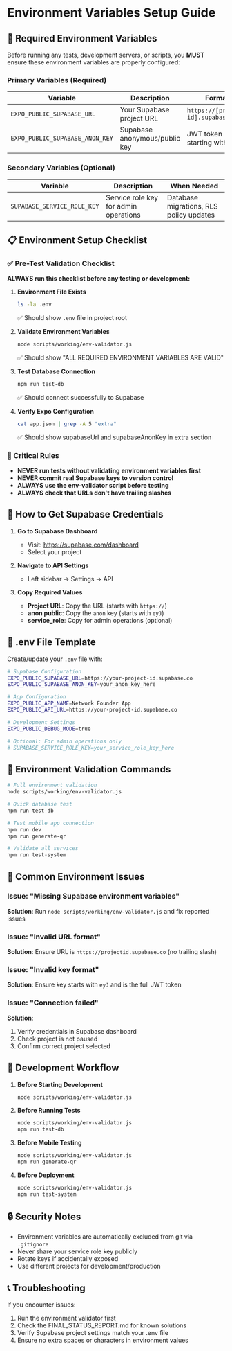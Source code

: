 # Environment Variables Setup Guide

## 🔧 Required Environment Variables

Before running any tests, development servers, or scripts, you **MUST** ensure these environment variables are properly configured:

### Primary Variables (Required)

| Variable | Description | Format | Example |
|----------|-------------|---------|---------|
| `EXPO_PUBLIC_SUPABASE_URL` | Your Supabase project URL | `https://[project-id].supabase.co` | `https://abcd1234.supabase.co` |
| `EXPO_PUBLIC_SUPABASE_ANON_KEY` | Supabase anonymous/public key | JWT token starting with `eyJ` | `eyJhbGciOiJIUzI1NiIsInR5cCI6IkpXVCJ9...` |

### Secondary Variables (Optional)

| Variable | Description | When Needed |
|----------|-------------|-------------|
| `SUPABASE_SERVICE_ROLE_KEY` | Service role key for admin operations | Database migrations, RLS policy updates |

## 📋 Environment Setup Checklist

### ✅ Pre-Test Validation Checklist

**ALWAYS run this checklist before any testing or development:**

1. **Environment File Exists**
   ```bash
   ls -la .env
   ```
   ✅ Should show `.env` file in project root

2. **Validate Environment Variables**
   ```bash
   node scripts/working/env-validator.js
   ```
   ✅ Should show "ALL REQUIRED ENVIRONMENT VARIABLES ARE VALID"

3. **Test Database Connection**
   ```bash
   npm run test-db
   ```
   ✅ Should connect successfully to Supabase

4. **Verify Expo Configuration**
   ```bash
   cat app.json | grep -A 5 "extra"
   ```
   ✅ Should show supabaseUrl and supabaseAnonKey in extra section

### 🚨 Critical Rules

- **NEVER run tests without validating environment variables first**
- **NEVER commit real Supabase keys to version control**
- **ALWAYS use the env-validator script before testing**
- **ALWAYS check that URLs don't have trailing slashes**

## 🔧 How to Get Supabase Credentials

1. **Go to Supabase Dashboard**
   - Visit: https://supabase.com/dashboard
   - Select your project

2. **Navigate to API Settings**
   - Left sidebar → Settings → API

3. **Copy Required Values**
   - **Project URL**: Copy the URL (starts with `https://`)
   - **anon public**: Copy the `anon` key (starts with `eyJ`)
   - **service_role**: Copy for admin operations (optional)

## 📄 .env File Template

Create/update your `.env` file with:

```bash
# Supabase Configuration
EXPO_PUBLIC_SUPABASE_URL=https://your-project-id.supabase.co
EXPO_PUBLIC_SUPABASE_ANON_KEY=your_anon_key_here

# App Configuration  
EXPO_PUBLIC_APP_NAME=Network Founder App
EXPO_PUBLIC_API_URL=https://your-project-id.supabase.co

# Development Settings
EXPO_PUBLIC_DEBUG_MODE=true

# Optional: For admin operations only
# SUPABASE_SERVICE_ROLE_KEY=your_service_role_key_here
```

## 🧪 Environment Validation Commands

```bash
# Full environment validation
node scripts/working/env-validator.js

# Quick database test
npm run test-db

# Test mobile app connection
npm run dev
npm run generate-qr

# Validate all services
npm run test-system
```

## 🚨 Common Environment Issues

### Issue: "Missing Supabase environment variables"
**Solution**: Run `node scripts/working/env-validator.js` and fix reported issues

### Issue: "Invalid URL format"
**Solution**: Ensure URL is `https://projectid.supabase.co` (no trailing slash)

### Issue: "Invalid key format"
**Solution**: Ensure key starts with `eyJ` and is the full JWT token

### Issue: "Connection failed"
**Solution**: 
1. Verify credentials in Supabase dashboard
2. Check project is not paused
3. Confirm correct project selected

## 📝 Development Workflow

1. **Before Starting Development**
   ```bash
   node scripts/working/env-validator.js
   ```

2. **Before Running Tests**
   ```bash
   node scripts/working/env-validator.js
   npm run test-db
   ```

3. **Before Mobile Testing**
   ```bash
   node scripts/working/env-validator.js
   npm run generate-qr
   ```

4. **Before Deployment**
   ```bash
   node scripts/working/env-validator.js
   npm run test-system
   ```

## 🔒 Security Notes

- Environment variables are automatically excluded from git via `.gitignore`
- Never share your service role key publicly
- Rotate keys if accidentally exposed
- Use different projects for development/production

## 📞 Troubleshooting

If you encounter issues:

1. Run the environment validator first
2. Check the FINAL_STATUS_REPORT.md for known solutions
3. Verify Supabase project settings match your .env file
4. Ensure no extra spaces or characters in environment values
